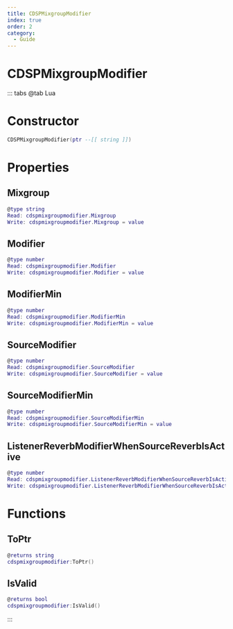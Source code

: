 ```yaml
---
title: CDSPMixgroupModifier
index: true
order: 2
category:
  - Guide
---
```


# CDSPMixgroupModifier

::: tabs
@tab Lua
# Constructor
```lua
CDSPMixgroupModifier(ptr --[[ string ]])
```
# Properties
## Mixgroup 
```lua
@type string
Read: cdspmixgroupmodifier.Mixgroup
Write: cdspmixgroupmodifier.Mixgroup = value
```
## Modifier 
```lua
@type number
Read: cdspmixgroupmodifier.Modifier
Write: cdspmixgroupmodifier.Modifier = value
```
## ModifierMin 
```lua
@type number
Read: cdspmixgroupmodifier.ModifierMin
Write: cdspmixgroupmodifier.ModifierMin = value
```
## SourceModifier 
```lua
@type number
Read: cdspmixgroupmodifier.SourceModifier
Write: cdspmixgroupmodifier.SourceModifier = value
```
## SourceModifierMin 
```lua
@type number
Read: cdspmixgroupmodifier.SourceModifierMin
Write: cdspmixgroupmodifier.SourceModifierMin = value
```
## ListenerReverbModifierWhenSourceReverbIsActive 
```lua
@type number
Read: cdspmixgroupmodifier.ListenerReverbModifierWhenSourceReverbIsActive
Write: cdspmixgroupmodifier.ListenerReverbModifierWhenSourceReverbIsActive = value
```
# Functions
## ToPtr
```lua
@returns string
cdspmixgroupmodifier:ToPtr()
```
## IsValid
```lua
@returns bool
cdspmixgroupmodifier:IsValid()
```

:::